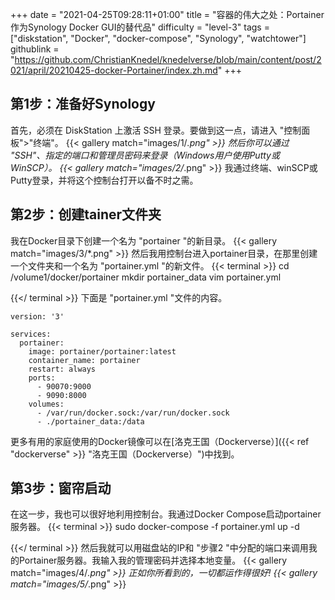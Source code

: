 +++
date = "2021-04-25T09:28:11+01:00"
title = "容器的伟大之处：Portainer作为Synology Docker GUI的替代品"
difficulty = "level-3"
tags = ["diskstation", "Docker", "docker-compose", "Synology", "watchtower"]
githublink = "https://github.com/ChristianKnedel/knedelverse/blob/main/content/post/2021/april/20210425-docker-Portainer/index.zh.md"
+++

## 第1步：准备好Synology
首先，必须在 DiskStation 上激活 SSH 登录。要做到这一点，请进入 "控制面板">"终端"。
{{< gallery match="images/1/*.png" >}}
然后你可以通过 "SSH"、指定的端口和管理员密码来登录（Windows用户使用Putty或WinSCP）。
{{< gallery match="images/2/*.png" >}}
我通过终端、winSCP或Putty登录，并将这个控制台打开以备不时之需。
## 第2步：创建tainer文件夹
我在Docker目录下创建一个名为 "portainer "的新目录。
{{< gallery match="images/3/*.png" >}}
然后我用控制台进入portainer目录，在那里创建一个文件夹和一个名为 "portainer.yml "的新文件。
{{< terminal >}}
cd /volume1/docker/portainer
mkdir portainer_data
vim portainer.yml

{{</ terminal >}}
下面是 "portainer.yml "文件的内容。
```
version: '3'

services:
  portainer:
    image: portainer/portainer:latest
    container_name: portainer
    restart: always
    ports:
      - 90070:9000
      - 9090:8000
    volumes:
      - /var/run/docker.sock:/var/run/docker.sock
      - ./portainer_data:/data

```
更多有用的家庭使用的Docker镜像可以在[洛克王国（Dockerverse）]({{< ref "dockerverse" >}} "洛克王国（Dockerverse）")中找到。
## 第3步：窗帘启动
在这一步，我也可以很好地利用控制台。我通过Docker Compose启动portainer服务器。
{{< terminal >}}
sudo docker-compose -f portainer.yml up -d

{{</ terminal >}}
然后我就可以用磁盘站的IP和 "步骤2 "中分配的端口来调用我的Portainer服务器。我输入我的管理密码并选择本地变量。
{{< gallery match="images/4/*.png" >}}
正如你所看到的，一切都运作得很好!
{{< gallery match="images/5/*.png" >}}